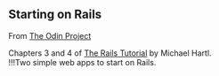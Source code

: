 ## Starting on Rails
From [The Odin Project](http://www.theodinproject.com/ruby-on-rails/let-s-get-building)

Chapters 3 and 4 of [The Rails Tutorial](https://www.railstutorial.org/book/beginning#cha-beginning) by Michael Hartl.<br>
!!!Two simple web apps to start on Rails.

